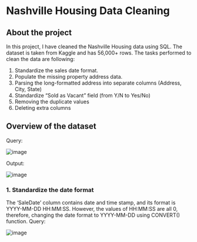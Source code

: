# Nashville Housing Data Cleaning 
## About the project
In this project, I have cleaned the Nashville Housing data using SQL. The dataset is taken from Kaggle and has 56,000+ rows. The tasks performed to clean the data are following:
1.	Standardize the sales date format.
2.	Populate the missing property address data.
3.	Parsing the long-formatted address into separate columns (Address, City, State)
4.	Standardize “Sold as Vacant” field (from Y/N to Yes/No)
5.	Removing the duplicate values
6.	Deleting extra columns
## Overview of the dataset
Query:

![image](https://user-images.githubusercontent.com/121368375/223907750-efbe806c-ee52-4f7b-b09e-a2ba38270957.png)

Output:

![image](https://user-images.githubusercontent.com/121368375/223907797-a24eaf2a-c27b-4263-a463-bca3c050f625.png)

### 1.	Standardize the date format
The ‘SaleDate’ column contains date and time stamp, and its format is YYYY-MM-DD HH:MM:SS. However, the values of  HH:MM:SS are all 0, therefore, changing the date format to YYYY-MM-DD using CONVERT() function.
Query:

![image](https://user-images.githubusercontent.com/121368375/223907978-97f1b936-8795-41aa-a663-765685438871.png)

